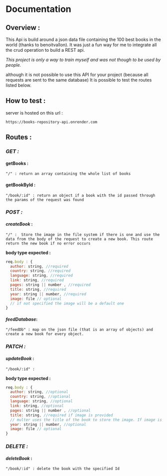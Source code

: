 # **Documentation**

## **Overview** :

This Api is build around a json data file containing the 100 best books in the world (thanks to benoitvallon). It was just a fun way for me to integrate all the crud operation to build a REST api.

_This project is only a way to train myself and was not though to be used by people._

although it is not possible to use this API for your project (because all requests are sent to the same database) It is possible to test the routes listed below.

## How to test :

server is hosted on this url :

`https://books-repository-api.onrender.com`

## **Routes** :

### _GET :_

#### getBooks :

`"/" : return an array containing the whole list of books `

#### getBookById :

`"/book/:id" : return an object if a book with the id passed through the params of the request was found `

### _POST :_

#### _createBook_ :

`"/" :  Store the image in the file system if there is one and use the data from the body of the request to create a new book. This route return the new book if no error occurs`

**body type expected :**

```js
req.body : {
  author: string, //required
  country: string, //required
  language: string, //required
  link: string, //required
  pages: string || number , //required
  title: string, //required
  year: string || number, //required
  image: file // optional
  // if not specified the image will be a default one
}
```

#### _feedDatabase_:

`"/feedDb" : map on the json file (that is an array of objects) and create a new book for every object. `

### _PATCH :_

#### _updateBook_ :

`"/book/:id" : `

**body type expected :**

```js
req.body : {
  author: string, //optional
  country: string, //optional
  language: string, //optional
  link: string, //optional
  pages: string || number , //optional
  title: string, //required if image is provided
  // multer uses the title of the book to store the image. If image is provided title must be provided too
  year: string || number, //optional
  image: file // optional
}
```

### _DELETE :_

#### _deleteBook_ :

`"/book/:id" : delete the book with the specified Id `
